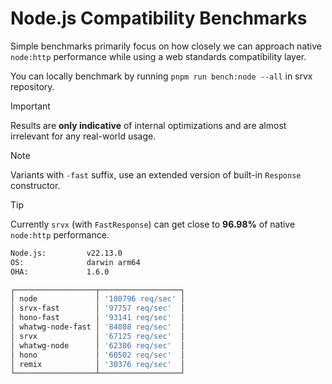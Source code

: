 # Node.js Compatibility Benchmarks

Simple benchmarks primarily focus on how closely we can approach native `node:http` performance while using a web standards compatibility layer.

You can locally benchmark by running `pnpm run bench:node --all` in srvx repository.

> [!IMPORTANT]
> Results are **only indicative** of internal optimizations and are almost irrelevant for any real-world usage.

> [!NOTE]
> Variants with `-fast` suffix, use an extended version of built-in `Response` constructor.

> [!TIP]
> Currently `srvx` (with `FastResponse`) can get close to **96.98%** of native `node:http` performance.

```sh
Node.js:         v22.13.0
OS:              darwin arm64
OHA:             1.6.0

┌──────────────────┬──────────────────┐
│ node             │ '100796 req/sec' │
│ srvx-fast        │ '97757 req/sec'  │
│ hono-fast        │ '93141 req/sec'  │
│ whatwg-node-fast │ '84808 req/sec'  │
│ srvx             │ '67125 req/sec'  │
│ whatwg-node      │ '62386 req/sec'  │
│ hono             │ '60502 req/sec'  │
│ remix            │ '30376 req/sec'  │
└──────────────────┴──────────────────┘
```
